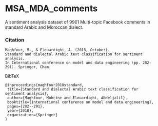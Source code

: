 # MSA_MDA_comments
 A sentiment analysis dataset of 9901 Multi-topic Facebook comments in standard Arabic and Moroccan dialect.
 
 
 ### Citation
 
 ````
 Maghfour, M., & Elouardighi, A. (2018, October).
 Standard and dialectal Arabic text classification for sentiment analysis.
 In International conference on model and data engineering (pp. 282-291). Springer, Cham.
 ````
 
 BibTeX
 
 ````
 @inproceedings{maghfour2018standard,
  title={Standard and dialectal Arabic text classification for sentiment analysis},
  author={Maghfour, Mohcine and Elouardighi, Abdeljalil},
  booktitle={International conference on model and data engineering},
  pages={282--291},
  year={2018},
  organization={Springer}
}
 ````
